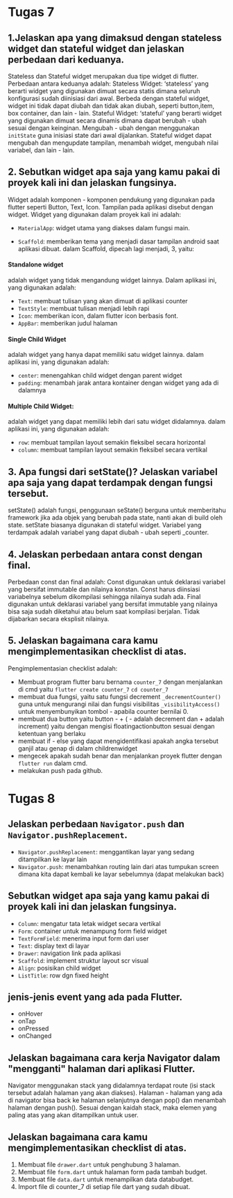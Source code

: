 # Tugas 7
## 1.Jelaskan apa yang dimaksud dengan stateless widget dan stateful widget dan jelaskan perbedaan dari keduanya.
Stateless dan Stateful widget merupakan dua tipe widget di flutter. Perbedaan antara keduanya adalah:
Stateless Widget: ‘stateless’ yang berarti widget yang digunakan dimuat secara statis dimana seluruh konfigurasi sudah diinisiasi dari awal. Berbeda dengan stateful widget, widget ini tidak dapat diubah dan tidak akan diubah, seperti button,item, box container, dan lain - lain.
Stateful Widget: ‘stateful’ yang berarti widget yang digunakan dimuat secara dinamis dimana dapat berubah - ubah sesuai dengan keinginan. Mengubah - ubah dengan menggunakan ```initState``` guna inisiasi state dari awal dijalankan. Stateful widget dapat mengubah dan mengupdate tampilan, menambah widget, mengubah nilai variabel, dan lain - lain.
## 2. Sebutkan widget apa saja yang kamu pakai di proyek kali ini dan jelaskan fungsinya.
Widget adalah komponen - komponen pendukung yang digunakan pada flutter seperti Button, Text, Icon. Tampilan pada aplikasi disebut dengan widget. Widget yang digunakan dalam proyek kali ini adalah:
- ```MaterialApp```: widget utama yang diakses dalam fungsi main.

- ```Scaffold```: memberikan tema yang menjadi dasar tampilan android saat aplikasi dibuat.
dalam Scaffold, dipecah lagi menjadi, 3, yaitu:
#### Standalone widget 
adalah widget yang tidak mengandung widget lainnya. Dalam aplikasi ini, yang digunakan adalah:
- ```Text```: membuat tulisan yang akan dimuat di aplikasi counter
- ```TextStyle```: membuat tulisan menjadi lebih rapi
- ```Icon```: memberikan icon, dalam flutter icon berbasis font.
- ```AppBar```: memberikan judul halaman
#### Single Child Widget
adalah widget yang hanya dapat memiliki satu widget lainnya. dalam aplikasi ini, yang digunakan adalah:
- ```center```: menengahkan child widget dengan parent widget
- ```padding```: menambah jarak antara kontainer dengan widget yang ada di dalamnya
#### Multiple Child Widget:
adalah widget yang dapat memiliki lebih dari satu widget didalamnya. dalam aplikasi ini, yang digunakan adalah:
- ```row```: membuat tampilan layout semakin fleksibel secara horizontal
- ```column```: membuat tampilan layout semakin fleksibel secara vertikal
## 3. Apa fungsi dari setState()? Jelaskan variabel apa saja yang dapat terdampak dengan fungsi tersebut.
setState() adalah fungsi, penggunaan seState() berguna untuk memberitahu framework jika ada objek yang berubah pada state, nanti akan di build oleh state. setState biasanya digunakan di stateful widget. Variabel yang terdampak adalah variabel yang dapat diubah - ubah seperti _counter.
## 4. Jelaskan perbedaan antara const dengan final.
Perbedaan const dan final adalah:
Const digunakan untuk deklarasi variabel yang bersifat immutable dan nilainya konstan. Const harus diinsiasi variabelnya sebelum dikompilasi sehingga nilainya sudah ada.
Final digunakan untuk deklarasi variabel yang bersifat immutable yang nilainya bisa saja sudah diketahui atau belum saat kompilasi berjalan. Tidak dijabarkan secara eksplisit nilainya.
## 5. Jelaskan bagaimana cara kamu mengimplementasikan checklist di atas.
Pengimplementasian checklist adalah:
- Membuat program flutter baru bernama ```counter_7``` dengan menjalankan di cmd yaitu
```flutter create counter_7```
```cd counter_7```
- membuat dua fungsi, yaitu satu fungsi decrement ```_decrementCounter()``` guna untuk mengurangi nilai dan fungsi visibilitas ```_visibilityAccess()``` untuk menyembunyikan tombol - apabila counter bernilai 0.
- membuat dua button yaitu button - + ( - adalah decrement dan + adalah increment) yaitu dengan mengisi floatingactionbutton sesuai dengan ketentuan yang berlaku
- membuat if - else yang dapat mengidentifikasi apakah angka tersebut ganjil atau genap di dalam childrenwidget
- mengecek apakah sudah benar dan menjalankan proyek flutter dengan ```flutter run``` dalam cmd.
- melakukan push pada github.

# Tugas 8
## Jelaskan perbedaan ```Navigator.push``` dan ```Navigator.pushReplacement```.
- ```Navigator.pushReplacement```: menggantikan layar yang sedang ditampilkan ke layar lain
- ```Navigator.push```: menambahkan routing lain dari atas tumpukan screen dimana kita dapat kembali ke layar sebelumnya (dapat melakukan back)

## Sebutkan widget apa saja yang kamu pakai di proyek kali ini dan jelaskan fungsinya.
- ```Column```: mengatur tata letak widget secara vertikal
- ```Form```: container untuk menampung form field widget
- ```TextFormField```: menerima input form dari user
- ```Text```: display text di layar
- ```Drawer```: navigation link pada aplikasi
- ```Scaffold```: implement struktur layout scr visual
- ```Align```: posisikan child widget
- ```ListTitle```: row dgn fixed height
## jenis-jenis event yang ada pada Flutter.
- onHover
- onTap
- onPressed
- onChanged

## Jelaskan bagaimana cara kerja Navigator dalam "mengganti" halaman dari aplikasi Flutter.
Navigator menggunakan stack yang didalamnya terdapat route (isi stack tersebut adalah halaman yang akan diakses). Halaman - halaman yang ada di navigator bisa back ke halaman selanjutnya dengan pop() dan menambah halaman dengan push(). Sesuai dengan kaidah stack, maka elemen yang paling atas yang akan ditampilkan untuk user.

## Jelaskan bagaimana cara kamu mengimplementasikan checklist di atas.
1. Membuat file ```drawer.dart``` untuk penghubung 3 halaman.
2. Membuat file ```form.dart``` untuk halaman form pada tambah budget.
3. Membuat file ```data.dart``` untuk menampilkan data databudget.
4. Import file di counter_7 di setiap file dart yang sudah dibuat.
